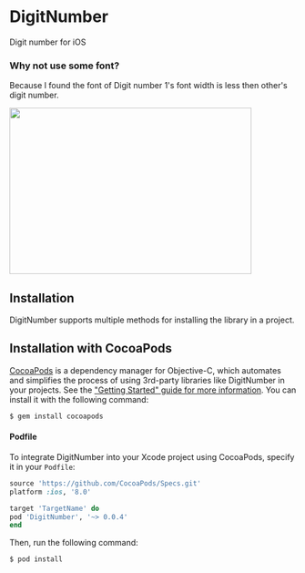 # DigitNumber
Digit number for iOS

### Why not use some font?
Because I found the font of Digit number 1's font width is less then other's digit number.


<img src="https://raw.githubusercontent.com/socoolby/DigitNumber/master/preview.png" width="425" height="292"/>  

## Installation
DigitNumber supports multiple methods for installing the library in a project.

## Installation with CocoaPods

[CocoaPods](http://cocoapods.org) is a dependency manager for Objective-C, which automates and simplifies the process of using 3rd-party libraries like DigitNumber in your projects. See the ["Getting Started" guide for more information](https://github.com/socoolby/DigitNumber). You can install it with the following command:

```bash
$ gem install cocoapods
```

#### Podfile

To integrate DigitNumber into your Xcode project using CocoaPods, specify it in your `Podfile`:

```ruby
source 'https://github.com/CocoaPods/Specs.git'
platform :ios, '8.0'

target 'TargetName' do
pod 'DigitNumber', '~> 0.0.4'
end
```

Then, run the following command:

```bash
$ pod install
```
